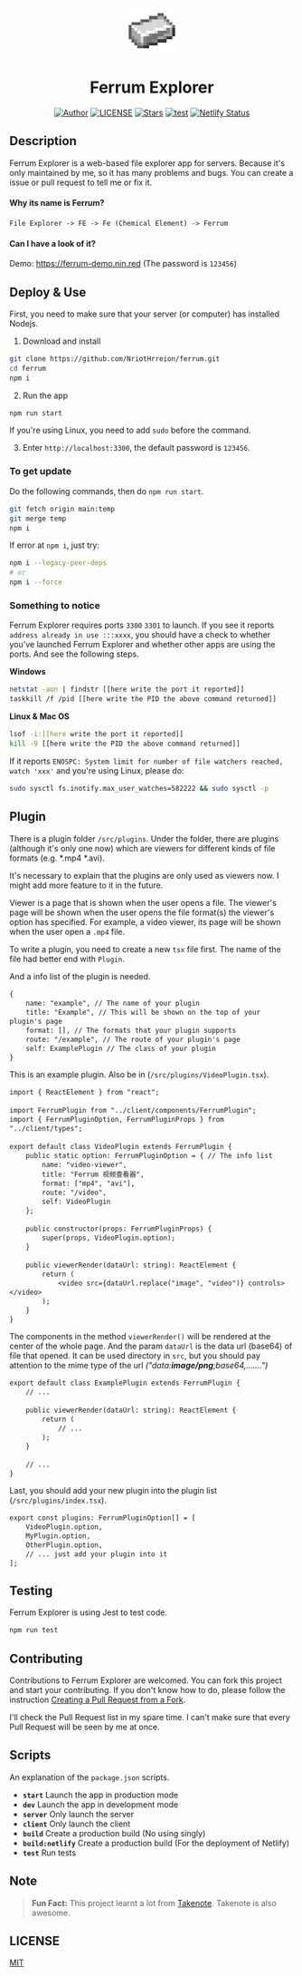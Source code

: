 <div align="center">

<img src="./public/icon.png" style="width:82px;image-rendering:pixelated;"/>

# Ferrum Explorer

[![Author](https://img.shields.io/badge/Author-NriotHrreion-red.svg "Author")](https://github.com/NriotHrreion)
[![LICENSE](https://img.shields.io/badge/license-MIT-green.svg "LICENSE")](./LICENSE)
[![Stars](https://img.shields.io/github/stars/NriotHrreion/ferrum.svg?label=Stars)](https://github.com/NriotHrreion/ferrum/stargazers)
[![test](https://img.shields.io/github/workflow/status/NriotHrreion/ferrum/Run%20Code%20Tests)](https://github.com/NriotHrreion/ferrum/actions/workflows/node.js.yml)
[![Netlify Status](https://api.netlify.com/api/v1/badges/e6af7829-7b1c-47ed-bf14-deb2b2d9648a/deploy-status)](https://app.netlify.com/sites/resonant-kitsune-43a162/deploys)

</div>

## Description

Ferrum Explorer is a web-based file explorer app for servers.
Because it's only maintained by me, so it has many problems and bugs. You can create a issue or pull request to tell me or fix it.

#### Why its name is Ferrum?

```
File Explorer -> FE -> Fe (Chemical Element) -> Ferrum
```

#### Can I have a look of it?

Demo: https://ferrum-demo.nin.red (The password is `123456`)

## Deploy & Use

First, you need to make sure that your server (or computer) has installed Nodejs.

1. Download and install

```bash
git clone https://github.com/NriotHrreion/ferrum.git
cd ferrum
npm i
```

2. Run the app

```bash
npm run start
```

If you're using Linux, you need to add `sudo` before the command.

3. Enter `http://localhost:3300`, the default password is `123456`.

### To get update

Do the following commands, then do `npm run start`.

```bash
git fetch origin main:temp
git merge temp
npm i
```

If error at `npm i`, just try:

```bash
npm i --legacy-peer-deps
# or
npm i --force
```

### Something to notice

Ferrum Explorer requires ports `3300` `3301` to launch. If you see it reports `address already in use :::xxxx`, you should have a check to whether you've launched Ferrum Explorer and whether other apps are using the ports. And see the following steps.

**Windows**

```bash
netstat -aon | findstr [[here write the port it reported]]
taskkill /f /pid [[here write the PID the above command returned]]
```

**Linux & Mac OS**

```bash
lsof -i:[[here write the port it reported]]
kill -9 [[here write the PID the above command returned]]
```

If it reports `ENOSPC: System limit for number of file watchers reached, watch 'xxx'` and you're using Linux, please do:

```bash
sudo sysctl fs.inotify.max_user_watches=582222 && sudo sysctl -p
```

## Plugin

There is a plugin folder `/src/plugins`. Under the folder, there are plugins (although it's only one now) which are viewers for different kinds of file formats (e.g. *.mp4 *.avi).

It's necessary to explain that the plugins are only used as viewers now. I might add more feature to it in the future.

Viewer is a page that is shown when the user opens a file. The viewer's page will be shown when the user opens the file format(s) the viewer's option has specified. For example, a video viewer, its page will be shown when the user open a `.mp4` file.

To write a plugin, you need to create a new `tsx` file first. The name of the file had better end with `Plugin`.

And a info list of the plugin is needed.

```tsx
{
    name: "example", // The name of your plugin
    title: "Example", // This will be shown on the top of your plugin's page
    format: [], // The formats that your plugin supports
    route: "/example", // The route of your plugin's page
    self: ExamplePlugin // The class of your plugin
}
```

This is an example plugin. Also be in (`/src/plugins/VideoPlugin.tsx`).

```tsx
import { ReactElement } from "react";

import FerrumPlugin from "../client/components/FerrumPlugin";
import { FerrumPluginOption, FerrumPluginProps } from "../client/types";

export default class VideoPlugin extends FerrumPlugin {
    public static option: FerrumPluginOption = { // The info list
        name: "video-viewer",
        title: "Ferrum 视频查看器",
        format: ["mp4", "avi"],
        route: "/video",
        self: VideoPlugin
    };

    public constructor(props: FerrumPluginProps) {
        super(props, VideoPlugin.option);
    }

    public viewerRender(dataUrl: string): ReactElement {
        return (
            <video src={dataUrl.replace("image", "video")} controls></video>
        );
    }
}
```

The components in the method `viewerRender()` will be rendered at the center of the whole page. And the param `dataUrl` is the data url (base64) of file that opened. It can be used directory in `src`, but you should pay attention to the mime type of the url _("data:**image/png**;base64,.......")_

```tsx
export default class ExamplePlugin extends FerrumPlugin {
    // ...

    public viewerRender(dataUrl: string): ReactElement {
        return (
            // ...
        );
    }

    // ...
}
```

Last, you should add your new plugin into the plugin list (`/src/plugins/index.tsx`).

```tsx
export const plugins: FerrumPluginOption[] = [
    VideoPlugin.option,
    MyPlugin.option,
    OtherPlugin.option,
    // ... just add your plugin into it
];
```

## Testing

Ferrum Explorer is using Jest to test code.

```bash
npm run test
```

## Contributing

Contributions to Ferrum Explorer are welcomed. You can fork this project and start your contributing. If you don't know how to do, please follow the instruction [Creating a Pull Request from a Fork](https://help.github.com/en/github/collaborating-with-issues-and-pull-requests/creating-a-pull-request-from-a-fork).

I'll check the Pull Request list in my spare time. I can't make sure that every Pull Request will be seen by me at once.

## Scripts

An explanation of the `package.json` scripts.

- **`start`** Launch the app in production mode
- **`dev`** Launch the app in development mode
- **`server`** Only launch the server
- **`client`** Only launch the client
- **`build`** Create a production build (No using singly)
- **`build:netlify`** Create a production build (For the deployment of Netlify)
- **`test`** Run tests

## Note

> **Fun Fact:** This project learnt a lot from [Takenote](https://github.com/taniarascia/takenote). Takenote is also awesome.

## LICENSE

[MIT](./LICENSE)

